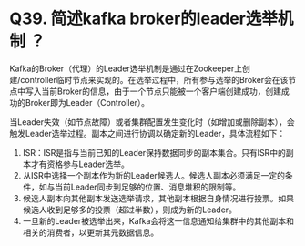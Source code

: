 # Q39. 简述kafka broker的leader选举机制 ？

Kafka的Broker（代理）的Leader选举机制是通过在Zookeeper上创建/controller临时节点来实现的。在选举过程中，所有参与选举的Broker会在该节点中写入当前Broker的信息，由于一个节点只能被一个客户端创建成功，创建成功的Broker即为Leader（Controller）。

当Leader失效（如节点故障）或者集群配置发生变化时（如增加或删除副本），会触发Leader选举过程。副本之间进行协调以确定新的Leader，具体流程如下：

1. ISR：ISR是指与当前已知的Leader保持数据同步的副本集合。只有ISR中的副本才有资格参与Leader选举。
2. 从ISR中选择一个副本作为新的Leader候选人。候选人副本必须满足一定的条件，如与当前Leader同步到足够的位置、消息堆积的限制等。
3. 候选人副本向其他副本发送选举请求，其他副本根据自身情况进行投票。如果候选人收到足够多的投票（超过半数），则成为新的Leader。
4. 一旦新的Leader被选举出来，Kafka会将这一信息通知给集群中的其他副本和相关的消费者，以更新其元数据信息。